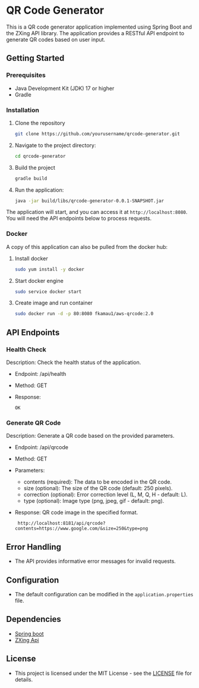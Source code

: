 # QR Code Generator

This is a QR code generator application implemented using Spring Boot and the ZXing API library. The application provides a RESTful API endpoint to generate QR codes based on user input.

## Getting Started
### Prerequisites

   - Java Development Kit (JDK) 17 or higher
   - Gradle

### Installation

1. Clone the repository

   ```bash
   git clone https://github.com/yourusername/qrcode-generator.git
   ```

2. Navigate to the project directory:

   ```bash
   cd qrcode-generator
   ```

3. Build the project

   ```bash
   gradle build
   ```

4. Run the application:

   ```bash
   java -jar build/libs/qrcode-generator-0.0.1-SNAPSHOT.jar
   ```
The application will start, and you can access it at ```http://localhost:8080```. You will need the API endpoints below to process requests. 

### Docker
A copy of this application can also be  pulled from the docker hub:
1. Install docker
   
    ```bash
   sudo yum install -y docker
   ```

2. Start docker engine

   ```bash
   sudo service docker start
   ```
   
3. Create image and run container

    ```bash
   sudo docker run -d -p 80:8080 fkamau1/aws-qrcode:2.0
   ```
  

## API Endpoints
### Health Check
Description: Check the health status of the application.
  - Endpoint: /api/health
  - Method: GET  
  - Response:

    ```
    OK
    ```
### Generate QR Code
Description: Generate a QR code based on the provided parameters.
   - Endpoint: /api/qrcode
   - Method: GET
   - Parameters:
       - contents (required): The data to be encoded in the QR code.
       - size (optional): The size of the QR code (default: 250 pixels).
       - correction (optional): Error correction level (L, M, Q, H - default: L).
       - type (optional): Image type (png, jpeg, gif - default: png).      
   - Response: QR code image in the specified format.

     ```
      http://localhost:8181/api/qrcode?contents=https://www.google.com/&size=250&type=png
     ```
## Error Handling
   - The API provides informative error messages for invalid requests.

## Configuration
   - The default configuration can be modified in the ```application.properties``` file.

## Dependencies
  - [Spring boot](https://spring.io/projects/spring-boot/) 
  - [ZXing Api](https://github.com/zxing/zxing)

## License 
  - This project is licensed under the MIT License - see the [LICENSE](https://github.com/fkamau1/qrcode-generator/blob/main/LICENSE) file for details.

